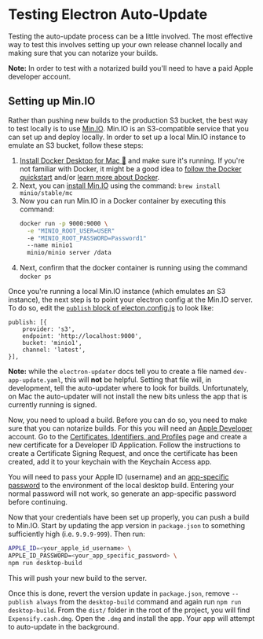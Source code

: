 # Testing Electron Auto-Update
Testing the auto-update process can be a little involved. The most effective way to test this involves setting up your own release channel locally and making sure that you can notarize your builds.

**Note:** In order to test with a notarized build you'll need to have a paid Apple developer account.

## Setting up Min.IO
Rather than pushing new builds to the production S3 bucket, the best way to test locally is to use [Min.IO](https://min.io). Min.IO is an S3-compatible service that you can set up and deploy locally. In order to set up a local Min.IO instance to emulate an S3 bucket, follow these steps:

1. [Install Docker Desktop for Mac 🐳](https://docs.docker.com/docker-for-mac/install/) and make sure it's running. If you're not familiar with Docker, it might be a good idea to [follow the Docker quickstart](https://docs.docker.com/get-started/) and/or [learn more about Docker](https://docker-curriculum.com/).
1. Next, you can [install Min.IO](https://docs.min.io/docs/minio-docker-quickstart-guide.html) using the command: `brew install minio/stable/mc`
1. Now you can run Min.IO in a Docker container by executing this command:
   ```bash
   docker run -p 9000:9000 \
     -e "MINIO_ROOT_USER=USER"
     -e "MINIO_ROOT_PASSWORD=Password1"
     --name minio1
     minio/minio server /data
   ```
1. Next, confirm that the docker container is running using the command `docker ps`


Once you're running a local Min.IO instance (which emulates an S3 instance), the next step is to point your electron config at the Min.IO server. To do so, edit the [`publish` block of electon.config.js](https://github.com/Expensify/Expensify.cash/blob/bd776babbfa196fa7b29cef07590b71fc1df73ab/config/electron.config.js#L21-L25) to look like:
```
publish: [{
    provider: 's3',
    endpoint: 'http://localhost:9000',
    bucket: 'minio1',
    channel: 'latest',
}],
```

**Note:** while the `electron-updater` docs tell you to create a file named `dev-app-update.yaml`, this will **not** be helpful. Setting that file will, in development, tell the auto-updater where to look for builds. Unfortunately, on Mac the auto-updater will not install the new bits unless the app that is currently running is signed.

Now, you need to upload a build. Before you can do so, you need to make sure that you can notarize builds. For this you will need an [Apple Developer](https://developer.apple.com) account. Go to the [Certificates, Identifiers, and Profiles](https://developer.apple.com/account/resources/certificates/list) page and create a new certificate for a Developer ID Application. Follow the instructions to create a Certificate Signing Request, and once the certificate has been created, add it to your keychain with the Keychain Access app.

You will need to pass your Apple ID (username) and an [app-specific password](https://appleid.apple.com/account/manage) to the environment of the local desktop build. Entering your normal password will not work, so generate an app-specific password before continuing.

Now that your credentials have been set up properly, you can push a build to Min.IO. Start by updating the app version in `package.json` to something sufficiently high (i.e. `9.9.9-999`). Then run:

```bash
APPLE_ID=<your_apple_id_username> \
APPLE_ID_PASSWORD=<your_app_specific_password> \
npm run desktop-build
```

This will push your new build to the server.

Once this is done, revert the version update in `package.json`, remove `--publish always` from the `desktop-build` command and again run `npm run desktop-build`. From the `dist/` folder in the root of the project, you will find `Expensify.cash.dmg`. Open the `.dmg` and install the app. Your app will attempt to auto-update in the background.
